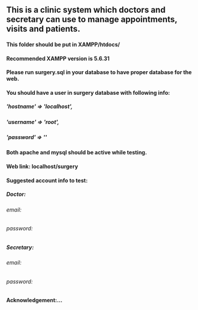 ## This is a clinic system which doctors and secretary can use to manage appointments, visits and patients.
#### This folder should be put in XAMPP/htdocs/
#### Recommended XAMPP version is 5.6.31
#### Please run surgery.sql in your database to have proper database for the web.
#### You should have a user in surgery database with following info:
#####    'hostname' => 'localhost',
##### 	'username' => 'root',
##### 	'password' => ''
#### Both apache and mysql should be active while testing.
#### Web link: localhost/surgery
#### Suggested account info to test:
##### Doctor:
###### email:
###### password:
##### Secretary:
###### email:
###### password:
#### Acknowledgement:...
